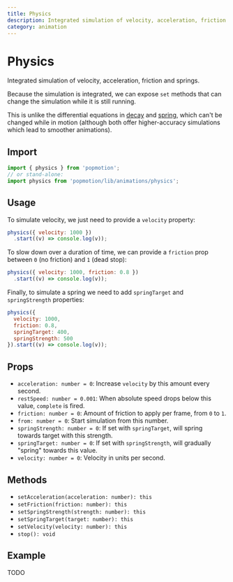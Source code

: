 ```yaml
---
title: Physics
description: Integrated simulation of velocity, acceleration, friction and springs.
category: animation
---
```


# Physics

Integrated simulation of velocity, acceleration, friction and springs.

Because the simulation is integrated, we can expose `set` methods that can change the simulation while it is still running.

This is unlike the differential equations in [decay](/api/decay) and [spring](/api/spring), which can't be changed while in motion (although both offer higher-accuracy simulations which lead to smoother animations).

## Import

```javascript
import { physics } from 'popmotion';
// or stand-alone:
import physics from 'popmotion/lib/animations/physics';
```

## Usage

To simulate velocity, we just need to provide a `velocity` property:

```javascript
physics({ velocity: 1000 })
  .start((v) => console.log(v));
```

To slow down over a duration of time, we can provide a `friction` prop between `0` (no friction) and `1` (dead stop):

```javascript
physics({ velocity: 1000, friction: 0.8 })
  .start((v) => console.log(v));
```

Finally, to simulate a spring we need to add `springTarget` and `springStrength` properties:

```javascript
physics({
  velocity: 1000,
  friction: 0.8,
  springTarget: 400,
  springStrength: 500
}).start((v) => console.log(v));
```

## Props

- `acceleration: number = 0`: Increase `velocity` by this amount every second.
- `restSpeed: number = 0.001`: When absolute speed drops below this value, `complete` is fired.
- `friction: number = 0`: Amount of friction to apply per frame, from `0` to `1`.
- `from: number = 0`: Start simulation from this number.
- `springStrength: number = 0`: If set with `springTarget`, will spring towards target with this strength.
- `springTarget: number = 0`: If set with `springStrength`, will gradually "spring" towards this value.
- `velocity: number = 0`: Velocity in units per second.

## Methods

- `setAcceleration(acceleration: number): this`
- `setFriction(friction: number): this`
- `setSpringStrength(strength: number): this`
- `setSpringTarget(target: number): this`
- `setVelocity(velocity: number): this`
- `stop(): void`

## Example

TODO
